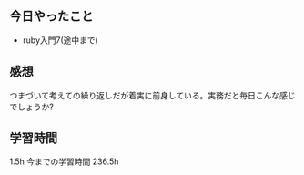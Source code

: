 ## 今日やったこと
- ruby入門7(途中まで)

## 感想
つまづいて考えての繰り返しだが着実に前身している。実務だと毎日こんな感じでしょうか?

## 学習時間
1.5h 今までの学習時間 236.5h
